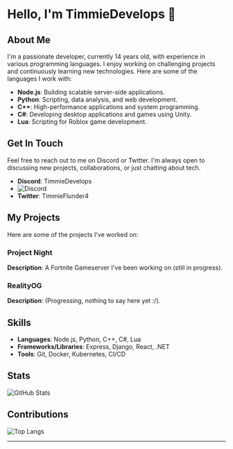 # Hello, I'm TimmieDevelops 👋

## About Me
I'm a passionate developer, currently 14 years old, with experience in various programming languages. I enjoy working on challenging projects and continuously learning new technologies. Here are some of the languages I work with:

- **Node.js**: Building scalable server-side applications.
- **Python**: Scripting, data analysis, and web development.
- **C++**: High-performance applications and system programming.
- **C#**: Developing desktop applications and games using Unity.
- **Lua**: Scripting for Roblox game development.

## Get In Touch
Feel free to reach out to me on Discord or Twitter. I'm always open to discussing new projects, collaborations, or just chatting about tech.

- **Discord**: TimmieDevelops
- ![Discord](https://discord.c99.nl/widget/theme-3/844680229506514974.png)
- **Twitter**: TimmieFlunder4

## My Projects
Here are some of the projects I've worked on:

### Project Night
**Description**: A Fortnite Gameserver I've been working on (still in progress).

### RealityOG
**Description**: (Progressing, nothing to say here yet :/).

## Skills
- **Languages**: Node.js, Python, C++, C#, Lua
- **Frameworks/Libraries**: Express, Django, React, .NET
- **Tools**: Git, Docker, Kubernetes, CI/CD

## Stats
![GitHub Stats](https://github-readme-stats.vercel.app/api?username=TimmieDevelops&show_icons=true&theme=dark)

## Contributions
![Top Langs](https://github-readme-stats.vercel.app/api/top-langs/?username=TimmieDevelops&layout=compact&theme=dark)

---
